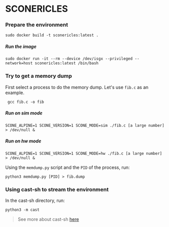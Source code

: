 # SCONERICLES


### Prepare the environment

```
sudo docker build -t sconericles:latest .
```

##### Run the image
```
sudo docker run -it --rm --device /dev/isgx --privileged --network=host sconericles:latest /bin/bash
```


### Try to get a memory dump
First select a process to do the memory dump. Let's use `fib.c` as an example.
```
 gcc fib.c -o fib
```

##### Run on sim mode

```
SCONE_ALPINE=1 SCONE_VERSION=1 SCONE_MODE=sim ./fib.c [a large number] > /dev/null & 
```

##### Run on hw mode
```
SCONE_ALPINE=1 SCONE_VERSION=1 SCONE_MODE=hw ./fib.c [a large number] > /dev/null & 
```

Using the `memdump.py` script and the `PID` of the process, run:
```
python3 memdump.py [PID] > fib.dump
```


### Using cast-sh to stream the environment
In the cast-sh directory, run:
```
python3 -m cast
```
> See more about cast-sh [here](https://github.com/hericlesme/cast-sh)
